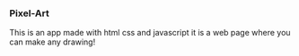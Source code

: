 ### Pixel-Art

This is an app made with html css and javascript it is a web page where you can make any drawing!

